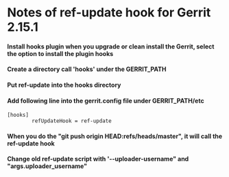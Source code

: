 # Notes of ref-update hook for Gerrit 2.15.1

#### Install hooks plugin when you upgrade or clean install the Gerrit, select the option to install the plugin hooks
#### Create a directory call 'hooks' under the GERRIT_PATH
#### Put ref-update into the hooks directory
#### Add following line into the gerrit.config file under GERRIT_PATH/etc
```
[hooks]
        refUpdateHook = ref-update

```
#### When you do the "git push origin HEAD:refs/heads/master", it will call the ref-update hook
#### Change old ref-update script with '--uploader-username" and "args.uploader_username"
